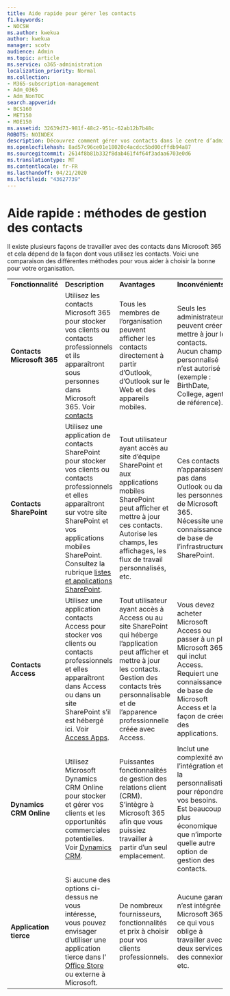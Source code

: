 ```yaml
---
title: Aide rapide pour gérer les contacts
f1.keywords:
- NOCSH
ms.author: kwekua
author: kwekua
manager: scotv
audience: Admin
ms.topic: article
ms.service: o365-administration
localization_priority: Normal
ms.collection:
- M365-subscription-management
- Adm_O365
- Adm_NonTOC
search.appverid:
- BCS160
- MET150
- MOE150
ms.assetid: 32639d73-981f-48c2-951c-62ab12b7b48c
ROBOTS: NOINDEX
description: Découvrez comment gérer vos contacts dans le centre d’administration.
ms.openlocfilehash: 8ad57c96ce01e18020c4acdcc5bd00cffdb94a87
ms.sourcegitcommit: 2614f8b81b332f8dab461f4f64f3adaa6703e0d6
ms.translationtype: MT
ms.contentlocale: fr-FR
ms.lasthandoff: 04/21/2020
ms.locfileid: "43627739"
---
```

# <a name="quick-help-ways-to-manage-contacts"></a>Aide rapide : méthodes de gestion des contacts

Il existe plusieurs façons de travailler avec des contacts dans Microsoft 365 et cela dépend de la façon dont vous utilisez les contacts. Voici une comparaison des différentes méthodes pour vous aider à choisir la bonne pour votre organisation.
  
|||||
|:-----|:-----|:-----|:-----|
|**Fonctionnalité** <br/> |**Description** <br/> |**Avantages** <br/> |**Inconvénients** <br/> |
|**Contacts Microsoft 365** <br/> |Utilisez les contacts Microsoft 365 pour stocker vos clients ou contacts professionnels et ils apparaîtront sous personnes dans Microsoft 365. Voir [contacts](contacts.md) <br/> |Tous les membres de l’organisation peuvent afficher les contacts directement à partir d’Outlook, d’Outlook sur le Web et des appareils mobiles.  <br/> |Seuls les administrateurs peuvent créer et mettre à jour les contacts.  <br/> Aucun champ personnalisé n’est autorisé (exemple : BirthDate, College, agent de référence).  <br/> |
|**Contacts SharePoint** <br/> |Utilisez une application de contacts SharePoint pour stocker vos clients ou contacts professionnels et elles apparaîtront sur votre site SharePoint et vos applications mobiles SharePoint. Consultez la rubrique [listes et applications SharePoint](https://support.office.com/article/0a1c3ace-def0-44af-b225-cfa8d92c52d7.aspx).  <br/> |Tout utilisateur ayant accès au site d’équipe SharePoint et aux applications mobiles SharePoint peut afficher et mettre à jour ces contacts.  <br/> Autorise les champs, les affichages, les flux de travail personnalisés, etc.  <br/> |Ces contacts n’apparaissent pas dans Outlook ou dans les personnes de Microsoft 365.  <br/> Nécessite une connaissance de base de l’infrastructure SharePoint.  <br/> |
|**Contacts Access** <br/> |Utilisez une application contacts Access pour stocker vos clients ou contacts professionnels et elles apparaîtront dans Access ou dans un site SharePoint s’il est hébergé ici. Voir [Access Apps](https://support.office.com/article/25f3ab3e-510d-44b0-accf-b976c0813e71.aspx).  <br/> |Tout utilisateur ayant accès à Access ou au site SharePoint qui héberge l’application peut afficher et mettre à jour les contacts.  <br/> Gestion des contacts très personnalisable et de l’apparence professionnelle créée avec Access.  <br/> |Vous devez acheter Microsoft Access ou passer à un plan Microsoft 365 qui inclut Access.  <br/> Requiert une connaissance de base de Microsoft Access et la façon de créer des applications.  <br/> |
|**Dynamics CRM Online** <br/> |Utilisez Microsoft Dynamics CRM Online pour stocker et gérer vos clients et les opportunités commerciales potentielles. Voir [Dynamics CRM](https://dynamics.microsoft.com).  <br/> |Puissantes fonctionnalités de gestion des relations client (CRM).  <br/> S’intègre à Microsoft 365 afin que vous puissiez travailler à partir d’un seul emplacement.  <br/> |Inclut une complexité avec l’intégration et la personnalisation pour répondre à vos besoins.  <br/> Est beaucoup plus économique que n’importe quelle autre option de gestion des contacts.  <br/> |
|**Application tierce** <br/> |Si aucune des options ci-dessus ne vous intéresse, vous pouvez envisager d’utiliser une application tierce dans l' [Office Store](https://store.office.com) ou externe à Microsoft.  <br/> |De nombreux fournisseurs, fonctionnalités et prix à choisir pour vos clients professionnels.  <br/> |Aucune garantie n’est intégrée à Microsoft 365, ce qui vous oblige à travailler avec deux services, des connexions, etc.  <br/> |
   

